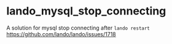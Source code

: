 # lando_mysql_stop_connecting
A solution for mysql stop connecting after `lando restart` https://github.com/lando/lando/issues/1718
